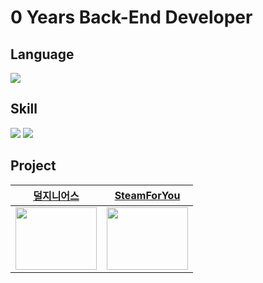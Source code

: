 # 0 Years Back-End Developer

## Language
<img src="https://img.shields.io/badge/javascript-F7DF1E?style=for-the-badge&logo=javascript&logoColor=white">

## Skill
<img src="https://img.shields.io/badge/node.js-339933?style=for-the-badge&logo=Node.js&logoColor=white"> <img src="https://img.shields.io/badge/express-000000?style=for-the-badge&logo=express&logoColor=white">

## Project

|[덜지니어스](https://github.com/cesdea/THER_GEINUS_GAME_develop_BE/blob/develop/README.md)|[SteamForYou](https://github.com/SteamReviewSearch)|
|---|---|
|[<img src="https://github.com/cesdea/cesdea/blob/main/image/THER_GENIUS.png" width="130" height="100">](https://github.com/cesdea/THER_GEINUS_GAME_develop_BE/blob/develop/README.md)|[<img src="https://github.com/cesdea/cesdea/blob/main/image/steamforyou.png" width="130" height="100">](https://github.com/SteamReviewSearch)|

